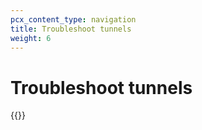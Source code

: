 ```yaml
---
pcx_content_type: navigation
title: Troubleshoot tunnels
weight: 6
---
```

# Troubleshoot tunnels

{{<directory-listing>}}